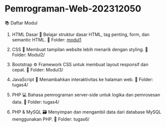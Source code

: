 # Pemrograman-Web-202312050

📚 Daftar Modul
1. HTML Dasar
📌 Belajar struktur dasar HTML, tag penting, form, dan semantic HTML.
📂 Folder: [modul1]([https://github.com/rivaldi/tugas-modul/tree/modul/html-dasar](https://github.com/desinxcy/Pemrograman-Web-202312050/tree/modul/tugas-1-3/modul1))

2. CSS
🎨 Membuat tampilan website lebih menarik dengan styling.
📂 Folder: Modul2/

3. Bootstrap
⚙️ Framework CSS untuk membuat layout responsif dan cepat.
📂 Folder: Modul3/

4. JavaScript
🧠 Menambahkan interaktivitas ke halaman web.
📂 Folder: tugas4/

5. PHP
💻 Bahasa pemrograman server-side untuk logika dan pemrosesan data.
📂 Folder: tugas4/

6. PHP & MySQL
🗃️ Menyimpan dan mengambil data dari database MySQL menggunakan PHP.
📂 Folder: tugas6/

